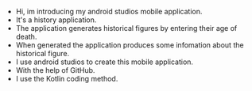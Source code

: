 - Hi, im introducing my android studios mobile application.
- It's a history application.
- The application generates historical figures by entering their age of death.
- When generated the application produces some infomation about the historical figure.
- I use android studios to create this mobile application.
- With the help of GitHub.
- I use the Kotlin coding method.
